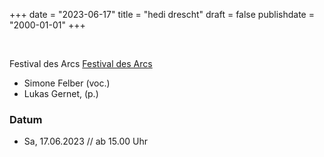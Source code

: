 ﻿+++
date = "2023-06-17"
title = "hedi drescht"
draft = false
publishdate = "2000-01-01"
+++

<br>

Festival des Arcs [Festival des Arcs](https://festivaldesarcs.ch/infos/programm/)

* Simone Felber (voc.)
* Lukas Gernet, (p.)

### Datum

* Sa, 17.06.2023 // ab 15.00 Uhr


